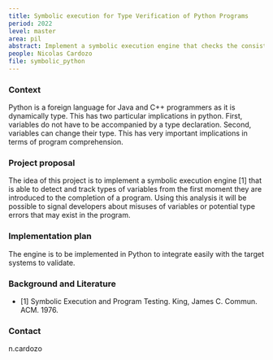 ```yaml
---
title: Symbolic execution for Type Verification of Python Programs
period: 2022
level: master
area: pil
abstract: Implement a symbolic execution engine that checks the consistency of variable types
people: Nicolas Cardozo
file: symbolic_python
---
```


### Context

Python is a foreign language for Java and C++ programmers as it is dynamically type. This has two particular implications in python. First, variables do not have to be accompanied by a type declaration. Second, variables can change their type. This has very important implications in terms of program comprehension. 

### Project proposal

The idea of this project is to implement a symbolic execution engine [1] that is able to detect and track types of variables from the first moment they are introduced to the completion of a program. Using this analysis it will be possible to signal developers about misuses of variables or potential type errors that may exist in the program.

### Implementation plan

The engine is to be implemented in Python to integrate easily with the target systems to validate.

### Background and Literature

- [1] Symbolic Execution and Program Testing. King, James C. Commun. ACM. 1976.

### Contact

n.cardozo